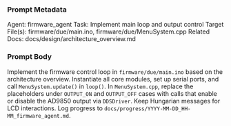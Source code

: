 ### Prompt Metadata
Agent: firmware_agent
Task: Implement main loop and output control
Target File(s): firmware/due/main.ino, firmware/due/MenuSystem.cpp
Related Docs: docs/design/architecture_overview.md

### Prompt Body
Implement the firmware control loop in `firmware/due/main.ino` based on the architecture overview. Instantiate all core modules, set up serial ports, and call `MenuSystem.update()` in `loop()`. In `MenuSystem.cpp`, replace the placeholders under `OUTPUT_ON` and `OUTPUT_OFF` cases with calls that enable or disable the AD9850 output via `DDSDriver`. Keep Hungarian messages for LCD interactions. Log progress to `docs/progress/YYYY-MM-DD_HH-MM_firmware_agent.md`.
